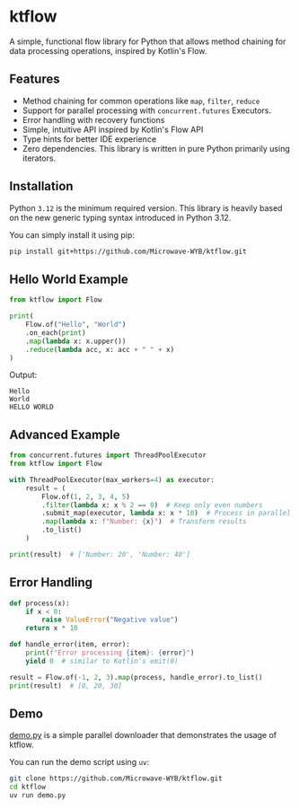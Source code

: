 # ktflow

A simple, functional flow library for Python that allows method chaining for data processing operations, inspired by Kotlin's Flow.

## Features

- Method chaining for common operations like `map`, `filter`, `reduce`
- Support for parallel processing with `concurrent.futures` Executors.
- Error handling with recovery functions
- Simple, intuitive API inspired by Kotlin's Flow API
- Type hints for better IDE experience
- Zero dependencies. This library is written in pure Python primarily using iterators.

## Installation

Python `3.12` is the minimum required version. This library is heavily based on the new generic typing syntax introduced in Python 3.12.

You can simply install it using pip:

```bash
pip install git+https://github.com/Microwave-WYB/ktflow.git
```

## Hello World Example

```python
from ktflow import Flow

print(
    Flow.of("Hello", "World")
    .on_each(print)
    .map(lambda x: x.upper())
    .reduce(lambda acc, x: acc + " " + x)
)
```

Output:
```
Hello
World
HELLO WORLD
```

## Advanced Example

```python
from concurrent.futures import ThreadPoolExecutor
from ktflow import Flow

with ThreadPoolExecutor(max_workers=4) as executor:
    result = (
        Flow.of(1, 2, 3, 4, 5)
        .filter(lambda x: x % 2 == 0)  # Keep only even numbers
        .submit_map(executor, lambda x: x * 10)  # Process in parallel
        .map(lambda x: f"Number: {x}")  # Transform results
        .to_list()
    )

print(result)  # ['Number: 20', 'Number: 40']
```

## Error Handling

```python
def process(x):
    if x < 0:
        raise ValueError("Negative value")
    return x * 10

def handle_error(item, error):
    print(f"Error processing {item}: {error}")
    yield 0  # similar to Kotlin's emit(0)

result = Flow.of(-1, 2, 3).map(process, handle_error).to_list()
print(result)  # [0, 20, 30]
```

## Demo

[demo.py](/demo.py) is a simple parallel downloader that demonstrates the usage of ktflow.

You can run the demo script using `uv`:

```bash
git clone https://github.com/Microwave-WYB/ktflow.git
cd ktflow
uv run demo.py
```
